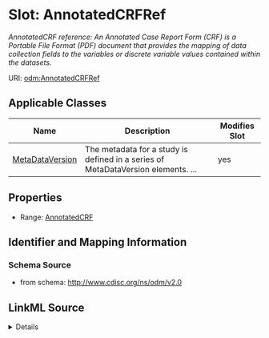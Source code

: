 # Slot: AnnotatedCRFRef


_AnnotatedCRF reference: An Annotated Case Report Form (CRF) is a Portable File Format (PDF) document that provides the mapping of data collection fields to the variables or discrete variable values contained within the datasets._



URI: [odm:AnnotatedCRFRef](http://www.cdisc.org/ns/odm/v2.0/AnnotatedCRFRef)



<!-- no inheritance hierarchy -->




## Applicable Classes

| Name | Description | Modifies Slot |
| --- | --- | --- |
[MetaDataVersion](MetaDataVersion.md) | The metadata for a study is defined in a series of MetaDataVersion elements. ... |  yes  |







## Properties

* Range: [AnnotatedCRF](AnnotatedCRF.md)





## Identifier and Mapping Information







### Schema Source


* from schema: http://www.cdisc.org/ns/odm/v2.0




## LinkML Source

<details>
```yaml
name: AnnotatedCRFRef
description: 'AnnotatedCRF reference: An Annotated Case Report Form (CRF) is a Portable
  File Format (PDF) document that provides the mapping of data collection fields to
  the variables or discrete variable values contained within the datasets.'
from_schema: http://www.cdisc.org/ns/odm/v2.0
rank: 1000
identifier: false
alias: AnnotatedCRFRef
domain_of:
- MetaDataVersion
range: AnnotatedCRF

```
</details>